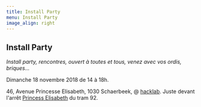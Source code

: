 ```yaml
---
title: Install Party
menu: Install Party
image_align: right
---
```


## Install Party
*Install party, rencontres, ouvert à toutes et tous, venez avec vos ordis, briques...*

Dimanche 18 novembre 2018 de 14 à 18h.

46, Avenue Princesse Elisabeth, 1030 Schaerbeek, @ [hacklab](https://ps.zoethical.com/t/welcome-to-the-hacklab-bxl/1600).
Juste devant l'arrêt [Princess Elisabeth](https://www.openstreetmap.org/#map=19/50.87286/4.37672) du tram 92.